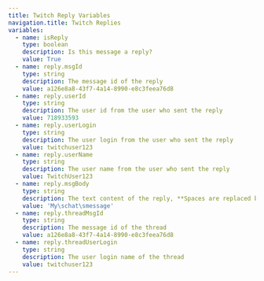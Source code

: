 ```yaml
---
title: Twitch Reply Variables
navigation.title: Twitch Replies
variables:
  - name: isReply
    type: boolean
    description: Is this message a reply?
    value: True
  - name: reply.msgId
    type: string
    description: The message id of the reply
    value: a126e8a8-43f7-4a14-8990-e8c3feea76d8
  - name: reply.userId
    type: string
    description: The user id from the user who sent the reply
    value: 718933593
  - name: reply.userLogin
    type: string
    description: The user login from the user who sent the reply
    value: twitchuser123
  - name: reply.userName
    type: string
    description: The user name from the user who sent the reply
    value: TwitchUser123
  - name: reply.msgBody
    type: string
    description: The text content of the reply, **Spaces are replaced by `\s`**
    value: 'My\schat\smessage'
  - name: reply.threadMsgId
    type: string
    description: The message id of the thread
    value: a126e8a8-43f7-4a14-8990-e8c3feea76d8
  - name: reply.threadUserLogin
    type: string
    description: The user login name of the thread
    value: twitchuser123
---
```

